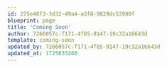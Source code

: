 ```yaml
---
id: 275e48f3-3d32-49a4-a3f8-9829dc53980f
blueprint: page
title: 'Coming Soon'
author: 7266057c-f171-4f85-9147-19c32a16643d
template: coming-soon
updated_by: 7266057c-f171-4f85-9147-19c32a16643d
updated_at: 1725035260
---
```

